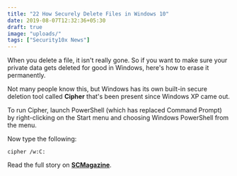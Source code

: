 ```yaml
---
title: "22 How Securely Delete Files in Windows 10"
date: 2019-08-07T12:32:36+05:30
draft: true
image: "uploads/"
tags: ["Security10x News"]
---
```


When you delete a file, it isn't really gone. So if you want to make sure your private data gets deleted for good in Windows, here's how to erase it permanently.

Not many people know this, but Windows has its own built-in secure deletion tool called **Cipher** that's been present since Windows XP came out.

To run Cipher, launch PowerShell (which has replaced Command Prompt) by right-clicking on the Start menu and choosing Windows PowerShell from the menu.

Now type the following:

`cipher /w:C:`

[](https://security10x.com/uploads/cipher.jpg)
Read the full story on **[SCMagazine](https://www.scmagazine.com/home/security-news/vulnerabilities/flaw-allows-attackers-to-alter-media-files-sent-via-whatsapp-telegram-say-researchers/)**.